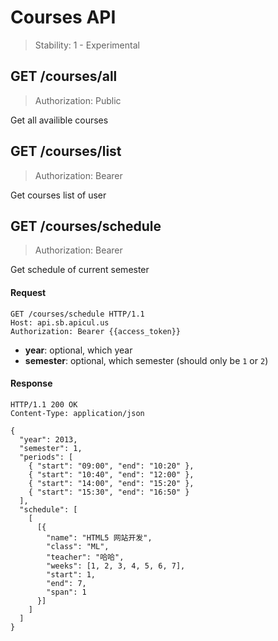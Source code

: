 Courses API
==========

> Stability: 1 - Experimental

## GET /courses/all

> Authorization: Public

Get all availible courses

## GET /courses/list

> Authorization: Bearer

Get courses list of user

## GET /courses/schedule

> Authorization: Bearer

Get schedule of current semester

#### Request

```
GET /courses/schedule HTTP/1.1
Host: api.sb.apicul.us
Authorization: Bearer {{access_token}}
```

* **year**: optional, which year
* **semester**: optional, which semester (should only be `1` or `2`)

#### Response

```
HTTP/1.1 200 OK
Content-Type: application/json

{
  "year": 2013,
  "semester": 1,
  "periods": [
    { "start": "09:00", "end": "10:20" },
    { "start": "10:40", "end": "12:00" },
    { "start": "14:00", "end": "15:20" },
    { "start": "15:30", "end": "16:50" }
  ],
  "schedule": [
    [
      [{
        "name": "HTML5 网站开发",
        "class": "ML",
        "teacher": "哈哈",
        "weeks": [1, 2, 3, 4, 5, 6, 7],
        "start": 1,
        "end": 7,
        "span": 1
      }]
    ]
  ]
}
```
